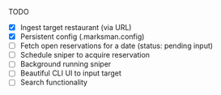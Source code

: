 TODO 

- [X] Ingest target restaurant (via URL)
- [X] Persistent config (.marksman.config)
- [ ] Fetch open reservations for a date (status: pending input)
- [ ] Schedule sniper to acquire reservation
- [ ] Background running sniper 
- [ ] Beautiful CLI UI to input target
- [ ] Search functionality